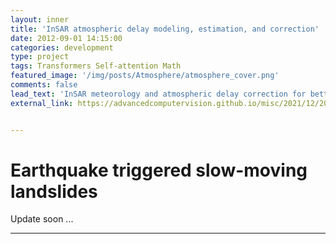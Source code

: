 ```yaml
---
layout: inner
title: 'InSAR atmospheric delay modeling, estimation, and correction'
date: 2012-09-01 14:15:00
categories: development
type: project
tags: Transformers Self-attention Math
featured_image: '/img/posts/Atmosphere/atmosphere_cover.png'
comments: false
lead_text: 'InSAR meteorology and atmospheric delay correction for better displacement mapping.'
external_link: https://advancedcomputervision.github.io/misc/2021/12/20/transformers.html


---
```


# Earthquake triggered slow-moving landslides

Update soon ...

---

